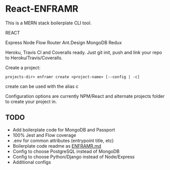 # React-ENFRAMR

This is a MERN stack boilerplate CLI tool.

REACT

Express
Node
Flow
Router
Ant.Design
MongoDB
Redux

Heroku, Travis CI and Coveralls ready. Just git init, push and link your repo to Heroku/Travis/Coveralls.

Create a project:

```shell
projects-dir> enframr create <project-name> [--config | -c]
```

create can be used with the alias c

Configuration options are currently NPM/React and alternate projects folder to create your project in.

## TODO

* Add boilerplate code for MongoDB and Passport
* 100% Jest and Flow coverage
* .env for common attributes (entrypoint title, etc)
* Boilerplate code readme as [ENFRAMR.md]()
* Config to choose PostgreSQL instead of MongoDB
* Config to choose Python/Django instead of Node/Express
* Additional configs
